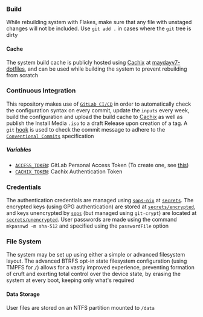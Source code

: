 ### Build
While rebuilding system with Flakes, make sure that any file with unstaged changes will not be included. Use `git add .` in cases where the `git` tree is dirty

#### Cache
The system build cache is publicly hosted using [Cachix](https://www.cachix.org) at [maydayv7-dotfiles](https://app.cachix.org/cache/maydayv7-dotfiles), and can be used while building the system to prevent rebuilding from scratch

### Continuous Integration
This repository makes use of [`GitLab CI/CD`](../.gitlab/.gitlab-ci.yml) in order to automatically check the configuration syntax on every commit, update the `inputs` every week, build the configuration and upload the build cache to [Cachix](https://app.cachix.org/cache/maydayv7-dotfiles) as well as publish the Install Media `.iso` to a draft Release upon creation of a tag. A `git` [hook](../.git-hooks) is used to check the commit message to adhere to the [`Conventional Commits`](https://www.conventionalcommits.org) specification

##### Variables
+ [`ACCESS_TOKEN`](../modules/apps/git/secrets/gitlab.token): GitLab Personal Access Token (To create one, see [this]((https://docs.gitlab.com/ee/user/profile/personal_access_tokens.html)))
+ [`CACHIX_TOKEN`](../secrets/encrypted/cachix.token): Cachix Authentication Token

### Credentials
The authentication credentials are managed using [`sops-nix`](https://github.com/Mic92/sops-nix) at [`secrets`](../secrets). The encrypted keys (using GPG authentication) are stored at [`secrets/encrypted`](../secrets/encrypted), and keys unencrypted by [`sops`](https://github.com/mozilla/sops) (but managed using `git-crypt`) are located at [`secrets/unencrypted`](../secrets/unencrypted). User passwords are made using the command `mkpasswd -m sha-512` and specified using the `passwordFile` option

### File System
The system may be set up using either a simple or advanced filesystem layout. The advanced BTRFS opt-in state filesystem configuration (using TMPFS for `/`) allows for a vastly improved experience, preventing formation of cruft and exerting total control over the device state, by erasing the system at every boot, keeping only what's required

#### Data Storage
User files are stored on an NTFS partition mounted to `/data`